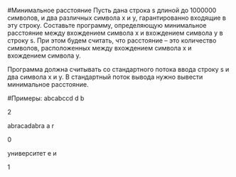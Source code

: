#Минимальное расстояние
Пусть дана строка s длиной до 1000000 символов, и два различных символа x и y, гарантированно входящие в эту строку.
Составьте программу, определяющую минимальное расстояние между вхождением символа x и вхождением символа y в строку s.
При этом будем считать, что расстояние – это количество символов, расположенных между вхождением символа x и вхождением символа y.

Программа должна считывать со стандартного потока ввода строку s и два символа x и y. 
В стандартный поток вывода нужно вывести минимальное расстояние.

#Примеры:
abcabccd
d b

	

2

abracadabra
a r

	

0

университет
е и

	

1
